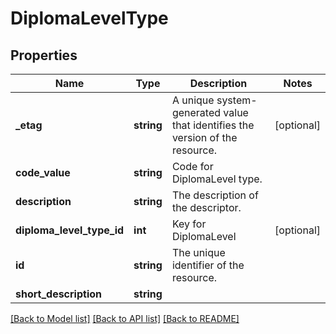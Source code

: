# DiplomaLevelType

## Properties
Name | Type | Description | Notes
------------ | ------------- | ------------- | -------------
**_etag** | **string** | A unique system-generated value that identifies the version of the resource. | [optional] 
**code_value** | **string** | Code for DiplomaLevel type. | 
**description** | **string** | The description of the descriptor. | 
**diploma_level_type_id** | **int** | Key for DiplomaLevel | [optional] 
**id** | **string** | The unique identifier of the resource. | 
**short_description** | **string** |  | 

[[Back to Model list]](../README.md#documentation-for-models) [[Back to API list]](../README.md#documentation-for-api-endpoints) [[Back to README]](../README.md)


